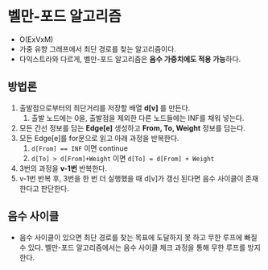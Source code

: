 # 벨만-포드 알고리즘
* O(ExVxM)
* 가중 유향 그래프에서 최단 경로를 찾는 알고리즘이다.
* 다익스트라와 다르게, 벨만-포드 알고리즘은 **음수 가중치에도 적용 가능**하다.


## 방법론
1. 출발점으로부터의 최단거리를 저장할 배열 **d[v]** 를 만든다.
	1. 출발 노드에는 0을, 출발점을 제외한 다른 노드들에는 INF를 채워 넣는다.
2. 모든 간선 정보를 담는 **Edge[e]** 생성하고 **From, To, Weight** 정보를 담는다.
3. 모든 Edge[e]를 for문으로 읽고 아래 과정을 반복한다.
	1. ```d[From] == INF``` 이면 continue
	2. ```d[To] > d[From]+Weight``` 이면 ```d[To] = d[From] + Weight```
4. 3번의 과정을 **v-1번** 반복한다.
5. v-1번 반복 후, 3번을 한 번 더 실행했을 때 d[v]가 갱신 된다면 음수 사이클이 존재한다고 판단한다.

## 음수 사이클
* 음수 사이클이 있으면 최단 경로를 찾는 목표에 도달하지 못 하고 무한 루프에 빠질 수 있다. 벨만-포드 알고리즘에서는 음수 사이클 체크 과정을 통해 무한 루프를 방지한다.
